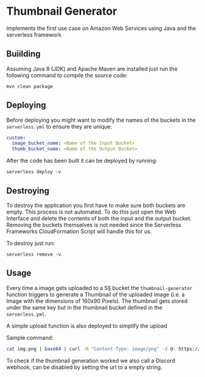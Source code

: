 # Thumbnail Generator

Implements the first use case on Amazon Web Services using Java and the serverless framework

## Buiilding

Assuming Java 8 (JDK) and Apache Maven are installed just run the following command to compile the source code:
```
mvn clean package
```

## Deploying

Before deploying you might want to modify the names of the buckets in the `serverless.yml` to ensure they are unique:
```yaml
custom:
  image_bucket_name: <Name of the Input Bucket>
  thumb_bucket_name: <Name of the Output Bucket>
```

After the code has been built it can be deployed by running:
```
serverless deploy -v
```

## Destroying

To destroy the application you first have to make sure both buckets are empty. This process is not automated. To do this just open
the Web Interface and delete the contents of both the input and the output bucket. Removing the buckets themselves is not needed
since the Serverless Frameworks CloudFormation Script will handle this for us.

To destroy just run:
```
serverless remove -v
```

## Usage

Every time a image gets uploaded to a S§ bucket the `thumbnail-generator` function triggers to generate
a Thumbnail of the uploaded image (i.e. a Image with the dimensions of 160x90 Pixels).
The thumbnail gets stored under the same key but in the thumbnail bucket defined in the `serverless.yml`.

A simple upload function is also deployed to simplify the upload

Sample command:

```bash
cat img.png | base64 | curl -H "Content-Type: image/png" -d @- https://8afuw3tgc3.execute-api.us-east-1.amazonaws.com/dev/upload
```

To check if the thumbnail generation worked we also call a Discord webhook, can be disabled by setting the url to a empty string.
